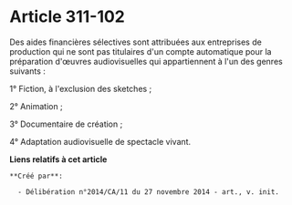 # Article 311-102

Des aides financières sélectives sont attribuées aux entreprises de production qui ne sont pas titulaires d'un compte
automatique pour la préparation d'œuvres audiovisuelles qui appartiennent à l'un des genres suivants : 

1° Fiction, à l'exclusion des sketches ; 

2° Animation ; 

3° Documentaire de création ; 

4° Adaptation audiovisuelle de spectacle vivant.

**Liens relatifs à cet article**

	**Créé par**:

	  - Délibération n°2014/CA/11 du 27 novembre 2014 - art., v. init.

